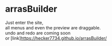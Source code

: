 # arrasBuilder  
Just enter the site,  
all menus and even the preview are draggable.  
undo and redo are coming soon  
or [link]https://hecker7734.github.io/arrasBuilder/
